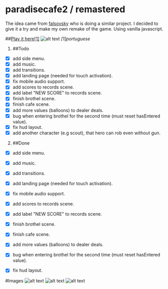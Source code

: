 # paradisecafe2 / remastered
The idea came from [falsovsky](https://github.com/falsovsky/paradise.js) who is doing a similar project. I decided to give it a try and make my own remake of the game.
Using vanilla javascript.

##[Play it here[1]](http://brunoperry.net/paradisecafe2/)
![alt text](http://brunoperry.net/paradisecafe2/media/images/thumb00.png "thumb00")
*[1]portuguese*

1. ##Todo
  * [x] add side menu.
  * [x] add music.
  * [x] add transitions.
  * [x] add landing page (needed for touch activation).
  * [x] fix mobile audio support.
  * [x] add scores to records scene.
  * [x] add label "NEW SCORE" to records scene.
  * [x] finish brothel scene.
  * [x] finish cafe scene.
  * [x] add more values (balloons) to dealer deals.
  * [x] bug when entering brothel for the second time (must reset hasEntered value).
  * [x] fix hud layout.
  * [x] add another character (e.g scout), that hero can rob even without gun.

2. ##Done
  * [x] add side menu.
  * [x] add music.
  * [x] add transitions.
  * [x] add landing page (needed for touch activation).
  * [x] fix mobile audio support.
  * [x] add scores to records scene.
  * [x] add label "NEW SCORE" to records scene.
  * [x] finish brothel scene.
  * [x] finish cafe scene.
  * [x] add more values (balloons) to dealer deals.
  * [x] bug when entering brothel for the second time (must reset hasEntered value).
  * [x] fix hud layout.


#Images
![alt text](http://brunoperry.net/paradisecafe2/media/images/thumb01.png "thumb01")
![alt text](http://brunoperry.net/paradisecafe2/media/images/thumb02.png "thumb02")
![alt text](http://brunoperry.net/paradisecafe2/media/images/thumb03.png "thumb03")
